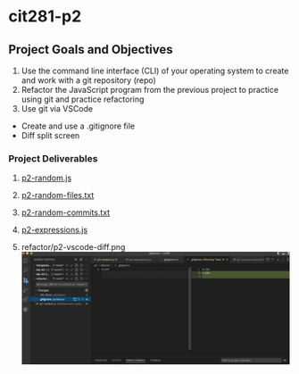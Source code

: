 # cit281-p2

## Project Goals and Objectives 
1. Use the command line interface (CLI) of your operating system to create and work with a git repository (repo)
2. Refactor the JavaScript program from the previous project to practice using git and practice refactoring
3. Use git via VSCode
  - Create and use a .gitignore file
  - Diff split screen

### Project Deliverables 
1. [p2-random.js](p2-random.js)

2. [p2-random-files.txt](p2-random-files.txt)

3. [p2-random-commits.txt](p2-random-commits.txt)

4. [p2-expressions.js](p2-expressions.js)

5. refactor/p2-vscode-diff.png
![p2-vscode-diff.png](p2-vscode-diff.png)
